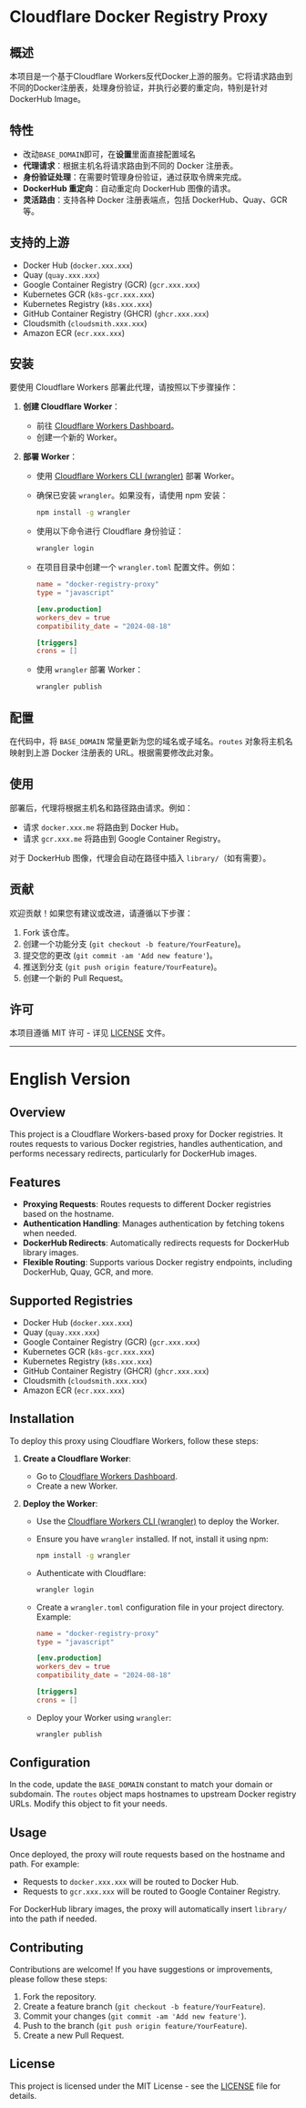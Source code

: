 # Cloudflare Docker Registry Proxy

## 概述

本项目是一个基于Cloudflare Workers反代Docker上游的服务。它将请求路由到不同的Docker注册表，处理身份验证，并执行必要的重定向，特别是针对DockerHub Image。

## 特性

- 改动`BASE_DOMAIN`即可，在**设置**里面直接配置域名
- **代理请求**：根据主机名将请求路由到不同的 Docker 注册表。
- **身份验证处理**：在需要时管理身份验证，通过获取令牌来完成。
- **DockerHub 重定向**：自动重定向 DockerHub 图像的请求。
- **灵活路由**：支持各种 Docker 注册表端点，包括 DockerHub、Quay、GCR 等。

## 支持的上游

- Docker Hub (`docker.xxx.xxx`)
- Quay (`quay.xxx.xxx`)
- Google Container Registry (GCR) (`gcr.xxx.xxx`)
- Kubernetes GCR (`k8s-gcr.xxx.xxx`)
- Kubernetes Registry (`k8s.xxx.xxx`)
- GitHub Container Registry (GHCR) (`ghcr.xxx.xxx`)
- Cloudsmith (`cloudsmith.xxx.xxx`)
- Amazon ECR (`ecr.xxx.xxx`)

## 安装

要使用 Cloudflare Workers 部署此代理，请按照以下步骤操作：

1. **创建 Cloudflare Worker**：
   - 前往 [Cloudflare Workers Dashboard](https://workers.cloudflare.com/)。
   - 创建一个新的 Worker。

2. **部署 Worker**：
   - 使用 [Cloudflare Workers CLI (wrangler)](https://developers.cloudflare.com/workers/cli-wrangler) 部署 Worker。
   - 确保已安装 `wrangler`。如果没有，请使用 npm 安装：

     ```bash
     npm install -g wrangler
     ```

   - 使用以下命令进行 Cloudflare 身份验证：

     ```bash
     wrangler login
     ```

   - 在项目目录中创建一个 `wrangler.toml` 配置文件。例如：

     ```toml
     name = "docker-registry-proxy"
     type = "javascript"

     [env.production]
     workers_dev = true
     compatibility_date = "2024-08-18"

     [triggers]
     crons = []
     ```

   - 使用 `wrangler` 部署 Worker：

     ```bash
     wrangler publish
     ```

## 配置

在代码中，将 `BASE_DOMAIN` 常量更新为您的域名或子域名。`routes` 对象将主机名映射到上游 Docker 注册表的 URL。根据需要修改此对象。

## 使用

部署后，代理将根据主机名和路径路由请求。例如：

- 请求 `docker.xxx.me` 将路由到 Docker Hub。
- 请求 `gcr.xxx.me` 将路由到 Google Container Registry。

对于 DockerHub 图像，代理会自动在路径中插入 `library/`（如有需要）。

## 贡献

欢迎贡献！如果您有建议或改进，请遵循以下步骤：

1. Fork 该仓库。
2. 创建一个功能分支 (`git checkout -b feature/YourFeature`)。
3. 提交您的更改 (`git commit -am 'Add new feature'`)。
4. 推送到分支 (`git push origin feature/YourFeature`)。
5. 创建一个新的 Pull Request。

## 许可

本项目遵循 MIT 许可 - 详见 [LICENSE](LICENSE) 文件。

---

# English Version

## Overview

This project is a Cloudflare Workers-based proxy for Docker registries. It routes requests to various Docker registries, handles authentication, and performs necessary redirects, particularly for DockerHub images.

## Features

- **Proxying Requests**: Routes requests to different Docker registries based on the hostname.
- **Authentication Handling**: Manages authentication by fetching tokens when needed.
- **DockerHub Redirects**: Automatically redirects requests for DockerHub library images.
- **Flexible Routing**: Supports various Docker registry endpoints, including DockerHub, Quay, GCR, and more.

## Supported Registries

- Docker Hub (`docker.xxx.xxx`)
- Quay (`quay.xxx.xxx`)
- Google Container Registry (GCR) (`gcr.xxx.xxx`)
- Kubernetes GCR (`k8s-gcr.xxx.xxx`)
- Kubernetes Registry (`k8s.xxx.xxx`)
- GitHub Container Registry (GHCR) (`ghcr.xxx.xxx`)
- Cloudsmith (`cloudsmith.xxx.xxx`)
- Amazon ECR (`ecr.xxx.xxx`)

## Installation

To deploy this proxy using Cloudflare Workers, follow these steps:

1. **Create a Cloudflare Worker**:
   - Go to [Cloudflare Workers Dashboard](https://workers.cloudflare.com/).
   - Create a new Worker.

2. **Deploy the Worker**:
   - Use the [Cloudflare Workers CLI (wrangler)](https://developers.cloudflare.com/workers/cli-wrangler) to deploy the Worker.
   - Ensure you have `wrangler` installed. If not, install it using npm:

     ```bash
     npm install -g wrangler
     ```

   - Authenticate with Cloudflare:

     ```bash
     wrangler login
     ```

   - Create a `wrangler.toml` configuration file in your project directory. Example:

     ```toml
     name = "docker-registry-proxy"
     type = "javascript"

     [env.production]
     workers_dev = true
     compatibility_date = "2024-08-18"

     [triggers]
     crons = []
     ```

   - Deploy your Worker using `wrangler`:

     ```bash
     wrangler publish
     ```

## Configuration

In the code, update the `BASE_DOMAIN` constant to match your domain or subdomain. The `routes` object maps hostnames to upstream Docker registry URLs. Modify this object to fit your needs.

## Usage

Once deployed, the proxy will route requests based on the hostname and path. For example:

- Requests to `docker.xxx.xxx` will be routed to Docker Hub.
- Requests to `gcr.xxx.xxx` will be routed to Google Container Registry.

For DockerHub library images, the proxy will automatically insert `library/` into the path if needed.

## Contributing

Contributions are welcome! If you have suggestions or improvements, please follow these steps:

1. Fork the repository.
2. Create a feature branch (`git checkout -b feature/YourFeature`).
3. Commit your changes (`git commit -am 'Add new feature'`).
4. Push to the branch (`git push origin feature/YourFeature`).
5. Create a new Pull Request.

## License

This project is licensed under the MIT License - see the [LICENSE](LICENSE) file for details.
